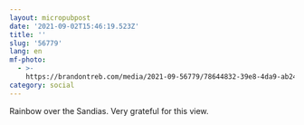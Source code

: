 ```yaml
---
layout: micropubpost
date: '2021-09-02T15:46:19.523Z'
title: ''
slug: '56779'
lang: en
mf-photo:
  - >-
    https://brandontreb.com/media/2021-09-56779/78644832-39e8-4da9-ab24-3a049b5baeb7.jpeg
category: social
---
```

Rainbow over the Sandias. Very grateful for this view. 
